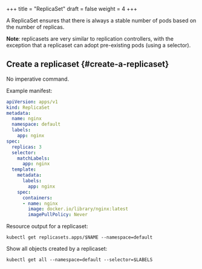 +++
title = "ReplicaSet"
draft = false
weight = 4
+++

A ReplicaSet ensures that there is always a stable number of pods based on the number of replicas.

**Note**: replicasets are very similar to replication controllers, with the exception that a replicaset can adopt pre-existing pods (using a selector).


## Create a replicaset {#create-a-replicaset}

No imperative command.

Example manifest:

```yaml { linenos=inline }
apiVersion: apps/v1
kind: ReplicaSet
metadata:
  name: nginx
  namespace: default
  labels:
    app: nginx
spec:
  replicas: 3
  selector:
    matchLabels:
      app: nginx
  template:
    metadata:
      labels:
        app: nginx
    spec:
      containers:
      - name: nginx
        image: docker.io/library/nginx:latest
        imagePullPolicy: Never
```

Resource output for a replicaset:

```shell
kubectl get replicasets.apps/$NAME --namespace=default
```

Show all objects created by a replicaset:

```shell
kubectl get all --namespace=default --selector=$LABELS
```
